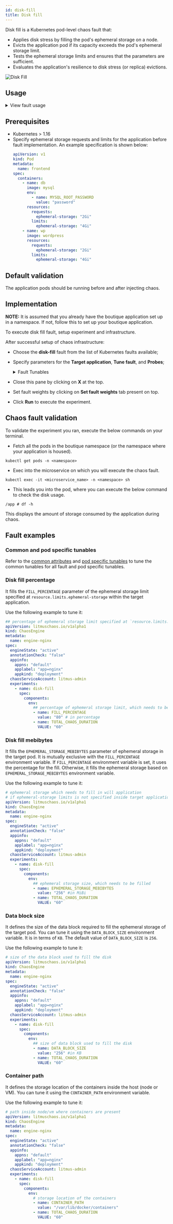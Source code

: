 ```yaml
---
id: disk-fill
title: Disk fill
---
```


Disk fill is a Kubernetes pod-level chaos fault that:

- Applies disk stress by filling the pod's ephemeral storage on a node.
- Evicts the application pod if its capacity exceeds the pod's ephemeral storage limit.
- Tests the ephemeral storage limits and ensures that the parameters are sufficient.
- Evaluates the application's resilience to disk stress (or replica) evictions.

![Disk Fill](./static/images/disk-fill.png)

## Usage

<details>
<summary>View fault usage</summary>
<div>
Disk fill is used to determine how the application behaves when the disk is under stress, that is, when ephermal storage is added to the pod.   
</div>
</details>

## Prerequisites

- Kubernetes > 1.16
- Specify ephemeral storage requests and limits for the application before fault implementation. An example specification is shown below:
  ```yaml
  apiVersion: v1
  kind: Pod
  metadata:
    name: frontend
  spec:
    containers:
      - name: db
        image: mysql
        env:
          - name: MYSQL_ROOT_PASSWORD
            value: "password"
        resources:
          requests:
            ephemeral-storage: "2Gi"
          limits:
            ephemeral-storage: "4Gi"
      - name: wp
        image: wordpress
        resources:
          requests:
            ephemeral-storage: "2Gi"
          limits:
            ephemeral-storage: "4Gi"
  ```

## Default validation

The application pods should be running before and after injecting chaos.

## Implementation

**NOTE:** It is assumed that you already have the boutique application set up in a namespace. If not, follow this to set up your boutique application.

To execute disk fill fault, setup experiment and infrastructure.

After successful setup of chaos infrastructure:

- Choose the **disk-fill** fault from the list of Kubernetes faults available;
- Specify parameters for the **Target application**, **Tune fault**, and **Probes**;
    <details>
      <summary>Fault Tunables</summary>
      <h2>Populate one of the below fields (If both are populated, `FILL_PERCENTAGE` takes precedence.) </h2>
      <table>
        <tr>
          <th> Variables </th>
          <th> Description </th>
          <th> Notes </th>
        </tr>
        <tr> 
          <td> FILL_PERCENTAGE </td>
          <td> Percentage of the ephemeral storage limit to be filled. </td>
          <td> The value can be more than 100, that force evicts the pod. Ephemeral storage limits are set on the target pod.</td>
        </tr>
        <tr>
          <td> EPHEMERAL_STORAGE_MEBIBYTES </td>
          <td> Ephemeral storage to be filled (in MiB).</td>
          <td> <code>FILL_PERCENTAGE</code> and <code>EPHEMERAL_STORAGE_MEBIBYTES</code> are mutually exclusive.</td>
        </tr>
      </table>
      <h2>Optional Fields</h2>
      <table>
        <tr>
          <th> Variables </th>
          <th> Description </th>
          <th> Notes </th>
        </tr>
        <tr> 
          <td> TARGET_CONTAINER </td>
          <td> Name of container subject to disk fill. </td>
          <td> If you don't provide this value, the first container in the target pod will be subject to chaos. </td>
        </tr>
        <tr> 
          <td> CONTAINER_PATH </td>
          <td> Storage location of containers. </td>
          <td> Defaults to '/var/lib/docker/containers' </td>
        </tr>
        <tr> 
          <td> TOTAL_CHAOS_DURATION </td>
          <td> Duration to insert chaos (in seconds). </td>
          <td> Defaults to 60s </td>
        </tr>
        <tr>
          <td> TARGET_PODS </td>
          <td> Comma separated list of application pod names subject to disk fill chaos. </td>
          <td> If the pod names have not been provided, the target pods are randomly based on the appLabels provided. </td>
        </tr> 
        <tr>
          <td> DATA_BLOCK_SIZE </td>
          <td> Data block size to use for filling the disk (in KB).</td>
          <td> Defaults to 256 KB.</td>
        </tr> 
        <tr>
          <td> PODS_AFFECTED_PERC </td>
          <td> Percentage of total pods that the chaos experiment targets (numeric values only). </td>
          <td> Defaults to 0 (corresponds to 1 replica). </td>
        </tr> 
        <tr> 
          <td> CONTAINER_PATH </td>
          <td> Path to cotainer runtime used during disk fill </td>
          <td> If the path hasn't been provided, the first container in the target pod is subject to chaos. </td>
        </tr>
        <tr>
          <td> LIB </td>
          <td> The chaos library used to inject chaos. </td>
          <td> Defaults to `litmus` (support litmus only). </td>
        </tr>
        <tr>
          <td> LIB_IMAGE </td>
          <td> Image that uses the helper pod to inject chaos. </td>
          <td> Defaults to <code>litmuschaos/go-runner:latest</code> </td>
        </tr>
        <tr>
          <td> RAMP_TIME </td>
          <td> Period to wait before injecting chaos (in seconds). </td>
          <td> For example, 30s. </td>
        </tr>
        <tr>
          <td> SEQUENCE </td>
          <td> Sequence of chaos execution for multiple target pods. </td>
          <td> Defaults to parallel. It supports serial sequence as well. </td>
        </tr>
      </table>
  </details>

- Close this pane by clicking on **X** at the top.
- Set fault weights by clicking on **Set fault weights** tab present on top.
- Click **Run** to execute the experiment.

## Chaos fault validation

To validate the experiment you ran, execute the below commands on your terminal.

- Fetch all the pods in the boutique namespace (or the namespace where your application is housed).

```
kubectl get pods -n <namespace>
```

- Exec into the microservice on which you will execute the chaos fault.

```
kubectl exec -it <microservice_name> -n <namespace> sh
```

- This leads you into the pod, where you can execute the below command to check the disk usage.

```
/app # df -h
```

This displays the amount of storage consumed by the application during chaos.

## Fault examples

### Common and pod specific tunables

Refer to the [common attributes](../../common-tunables-for-all-faults) and [pod specific tunables](./common-tunables-for-pod-faults) to tune the common tunables for all fault and pod specific tunables.

### Disk fill percentage

It fills the `FILL_PERCENTAGE` parameter of the ephemeral storage limit specified at `resource.limits.ephemeral-storage` within the target application.

Use the following example to tune it:

[embedmd]: # "./static/manifests/disk-fill/fill-percentage.yaml yaml"

```yaml
## percentage of ephemeral storage limit specified at `resource.limits.ephemeral-storage` inside target application
apiVersion: litmuschaos.io/v1alpha1
kind: ChaosEngine
metadata:
  name: engine-nginx
spec:
  engineState: "active"
  annotationCheck: "false"
  appinfo:
    appns: "default"
    applabel: "app=nginx"
    appkind: "deployment"
  chaosServiceAccount: litmus-admin
  experiments:
    - name: disk-fill
      spec:
        components:
          env:
            ## percentage of ephemeral storage limit, which needs to be filled
            - name: FILL_PERCENTAGE
              value: "80" # in percentage
            - name: TOTAL_CHAOS_DURATION
              VALUE: "60"
```

### Disk fill mebibytes

It fills the `EPHEMERAL_STORAGE_MEBIBYTES` parameter of ephemeral storage in the target pod.
It is mutually exclusive with the `FILL_PERCENTAGE` environment variable. If `FILL_PERCENTAGE` environment variable is set, it uses the percentage for the fill. Otherwise, it fills the ephemeral storage based on `EPHEMERAL_STORAGE_MEBIBYTES` environment variable.

Use the following example to tune it:

[embedmd]: # "./static/manifests/disk-fill/ephemeral-storage-mebibytes.yaml yaml"

```yaml
# ephemeral storage which needs to fill in will application
# if ephemeral-storage limits is not specified inside target application
apiVersion: litmuschaos.io/v1alpha1
kind: ChaosEngine
metadata:
  name: engine-nginx
spec:
  engineState: "active"
  annotationCheck: "false"
  appinfo:
    appns: "default"
    applabel: "app=nginx"
    appkind: "deployment"
  chaosServiceAccount: litmus-admin
  experiments:
    - name: disk-fill
      spec:
        components:
          env:
            ## ephemeral storage size, which needs to be filled
            - name: EPHEMERAL_STORAGE_MEBIBYTES
              value: "256" #in MiBi
            - name: TOTAL_CHAOS_DURATION
              VALUE: "60"
```

### Data block size

It defines the size of the data block required to fill the ephemeral storage of the target pod. You can tune it using the `DATA_BLOCK_SIZE` environment variable. It is in terms of `KB`.
The default value of `DATA_BLOCK_SIZE` is `256`.

Use the following example to tune it:

[embedmd]: # "./static/manifests/disk-fill/data-block-size.yaml yaml"

```yaml
# size of the data block used to fill the disk
apiVersion: litmuschaos.io/v1alpha1
kind: ChaosEngine
metadata:
  name: engine-nginx
spec:
  engineState: "active"
  annotationCheck: "false"
  appinfo:
    appns: "default"
    applabel: "app=nginx"
    appkind: "deployment"
  chaosServiceAccount: litmus-admin
  experiments:
    - name: disk-fill
      spec:
        components:
          env:
            ## size of data block used to fill the disk
            - name: DATA_BLOCK_SIZE
              value: "256" #in KB
            - name: TOTAL_CHAOS_DURATION
              VALUE: "60"
```

### Container path

It defines the storage location of the containers inside the host (node or VM). You can tune it using the `CONTAINER_PATH` environment variable.

Use the following example to tune it:

[embedmd]: # "./static/manifests/disk-fill/container-path.yaml yaml"

```yaml
# path inside node/vm where containers are present
apiVersion: litmuschaos.io/v1alpha1
kind: ChaosEngine
metadata:
  name: engine-nginx
spec:
  engineState: "active"
  annotationCheck: "false"
  appinfo:
    appns: "default"
    applabel: "app=nginx"
    appkind: "deployment"
  chaosServiceAccount: litmus-admin
  experiments:
    - name: disk-fill
      spec:
        components:
          env:
            # storage location of the containers
            - name: CONTAINER_PATH
              value: "/var/lib/docker/containers"
            - name: TOTAL_CHAOS_DURATION
              VALUE: "60"
```
